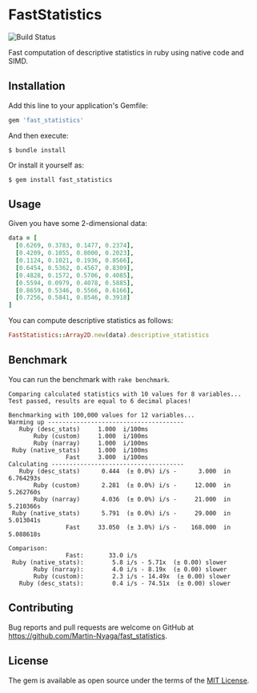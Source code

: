 # FastStatistics
![Build Status](https://travis-ci.com/Martin-Nyaga/fast_statistics.svg?branch=master)

Fast computation of descriptive statistics in ruby using native code and SIMD.

## Installation

Add this line to your application's Gemfile:

```ruby
gem 'fast_statistics'
```

And then execute:

    $ bundle install

Or install it yourself as:

    $ gem install fast_statistics

## Usage

Given you have some 2-dimensional data:
```ruby
data = [
  [0.6269, 0.3783, 0.1477, 0.2374],
  [0.4209, 0.1055, 0.8000, 0.2023],
  [0.1124, 0.1021, 0.1936, 0.8566],
  [0.6454, 0.5362, 0.4567, 0.8309],
  [0.4828, 0.1572, 0.5706, 0.4085],
  [0.5594, 0.0979, 0.4078, 0.5885],
  [0.8659, 0.5346, 0.5566, 0.6166],
  [0.7256, 0.5841, 0.8546, 0.3918]
]
```

You can compute descriptive statistics as follows:

```ruby
FastStatistics::Array2D.new(data).descriptive_statistics
```

## Benchmark

You can run the benchmark with `rake benchmark`.

```
Comparing calculated statistics with 10 values for 8 variables...
Test passed, results are equal to 6 decimal places!

Benchmarking with 100,000 values for 12 variables...
Warming up --------------------------------------
   Ruby (desc_stats)     1.000  i/100ms
       Ruby (custom)     1.000  i/100ms
       Ruby (narray)     1.000  i/100ms
 Ruby (native_stats)     1.000  i/100ms
                Fast     3.000  i/100ms
Calculating -------------------------------------
   Ruby (desc_stats)      0.444  (± 0.0%) i/s -      3.000  in   6.764293s
       Ruby (custom)      2.281  (± 0.0%) i/s -     12.000  in   5.262760s
       Ruby (narray)      4.036  (± 0.0%) i/s -     21.000  in   5.210366s
 Ruby (native_stats)      5.791  (± 0.0%) i/s -     29.000  in   5.013041s
                Fast     33.050  (± 3.0%) i/s -    168.000  in   5.088618s

Comparison:
                Fast:       33.0 i/s
 Ruby (native_stats):        5.8 i/s - 5.71x  (± 0.00) slower
       Ruby (narray):        4.0 i/s - 8.19x  (± 0.00) slower
       Ruby (custom):        2.3 i/s - 14.49x  (± 0.00) slower
   Ruby (desc_stats):        0.4 i/s - 74.51x  (± 0.00) slower
```

<!-- TODO: Development
## Development

After checking out the repo, run `bin/setup` to install dependencies. You can
also run `bin/console` for an interactive prompt that will allow you to
experiment.

To install this gem onto your local machine, run `bundle exec rake install`. To
release a new version, update the version number in `version.rb`, and then run
`bundle exec rake release`, which will create a git tag for the version, push
git commits and tags, and push the `.gem` file to
[rubygems.org](https://rubygems.org).
-->

## Contributing

Bug reports and pull requests are welcome on GitHub at
https://github.com/Martin-Nyaga/fast_statistics.

## License

The gem is available as open source under the terms of the [MIT License](https://opensource.org/licenses/MIT).
